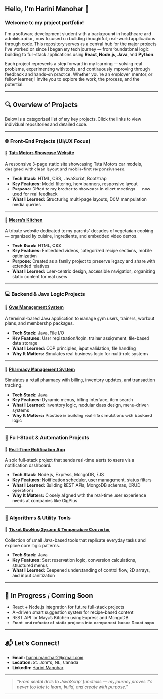 ##  Hello, I'm Harini Manohar 👋
### Welcome to my project portfolio!  

I'm a software development student with a background in healthcare and administration, now focused on building thoughtful, real-world applications through code. This repository serves as a central hub for the major projects I've worked on since I began my tech journey — from foundational logic building to full-stack applications using **React**, **Node.js**, **Java**, and **Python**.

Each project represents a step forward in my learning — solving real problems, experimenting with tools, and continuously improving through feedback and hands-on practice. Whether you're an employer, mentor, or fellow learner, I invite you to explore the work, the process, and the potential.

---

## 🔍 Overview of Projects

Below is a categorized list of my key projects. Click the links to view individual repositories and detailed code.

---

### 🌐 Front-End Projects (UI/UX Focus)

#### 🔹 [Tata Motors Showcase Website](https://github.com/Manohar-H/TataMotors_harini.git)
A responsive 3-page static site showcasing Tata Motors car models, designed with clean layout and mobile-first responsiveness.

- **Tech Stack:** HTML, CSS, JavaScript, Bootstrap
- **Key Features:** Model filtering, hero banners, responsive layout
- **Purpose:** Gifted to my brother to showcase in client meetings — now used for real feedback
- **What I Learned:** Structuring multi-page layouts, DOM manipulation, media queries

---

#### 🔹 [Meera’s Kitchen](https://github.com/Manohar-H/MeerasKitchen_harini.git)
A tribute website dedicated to my parents' decades of vegetarian cooking — organized by cuisine, ingredients, and embedded video demos.

- **Tech Stack:** HTML, CSS
- **Key Features:** Embedded videos, categorized recipe sections, mobile optimization
- **Purpose:** Created as a family project to preserve legacy and share with extended relatives
- **What I Learned:** User-centric design, accessible navigation, organizing static content for real users

---

### 💻 Backend & Java Logic Projects

#### 🔸 [Gym Management System](https://github.com/Manohar-H/Java_FinalSprint_Harini.git)
A terminal-based Java application to manage gym users, trainers, workout plans, and membership packages.

- **Tech Stack:** Java, File I/O
- **Key Features:** User registration/login, trainer assignment, file-based data storage
- **What I Learned:** OOP principles, input validation, file handling
- **Why It Matters:** Simulates real business logic for multi-role systems

---

#### 🔸 [Pharmacy Management System](https://github.com/Manohar-H/Midterm-Java-Harini.git)
Simulates a retail pharmacy with billing, inventory updates, and transaction tracking.

- **Tech Stack:** Java
- **Key Features:** Dynamic menus, billing interface, item search
- **What I Learned:** Inventory logic, modular class design, menu-driven systems
- **Why It Matters:** Practice in building real-life simulations with backend logic

---

### 🔄 Full-Stack & Automation Projects

#### 🔸 [Real-Time Notification App](https://github.com/Keyin-SD14-S3/fullstack-databases-final-sprint-solo-Manohar-H.git)
A solo full-stack project that sends real-time alerts to users via a notification dashboard.

- **Tech Stack:** Node.js, Express, MongoDB, EJS
- **Key Features:** Notification scheduler, user management, status filters
- **What I Learned:** Building REST APIs, MongoDB schemas, CRUD operations
- **Why It Matters:** Closely aligned with the real-time user experience needs at companies like GigPlus

---

### 🧠 Algorithms & Utility Tools

#### 🔸 [Ticket Booking System & Temperature Converter](https://github.com/Manohar-H/Algorithms-Datastructures_Harini_Sem4.git)
Collection of small Java-based tools that replicate everyday tasks and explore core logic patterns.

- **Tech Stack:** Java
- **Key Features:** Seat reservation logic, conversion calculations, structured menus
- **What I Learned:** Deepened understanding of control flow, 2D arrays, and input sanitization

---

## 🚀 In Progress / Coming Soon

- React + Node.js integration for future full-stack projects  
- AI-driven smart suggestion system for recipe-based content  
- REST API for Maya’s Kitchen using Express and MongoDB  
- Front-end refactor of static projects into component-based React apps  

---

## 📬 Let’s Connect!

- **Email:** harini.manohar2@gmail.com  
- **Location:** St. John’s, NL, Canada  
- **LinkedIn:** [Harini Manohar](https://linkedin.com/in/harinimanohar)

---

> *"From dental drills to JavaScript functions — my journey proves it's never too late to learn, build, and create with purpose."*

---
